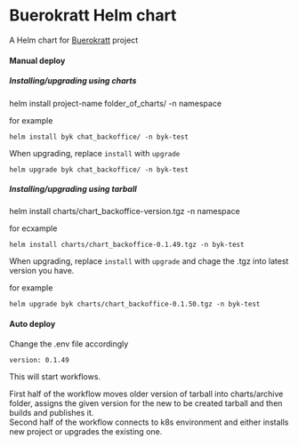 # Buerokratt Helm chart

A Helm chart for [Buerokratt](https://github.com/buerokratt) project 

#### Manual deploy  

##### Installing/upgrading using charts    

helm install project-name folder_of_charts/ -n namespace  

for example  

```
helm install byk chat_backoffice/ -n byk-test
```

When upgrading, replace `install` with `upgrade`

```
helm upgrade byk chat_backoffice/ -n byk-test
```

##### Installing/upgrading using tarball  

helm install charts/chart_backoffice-version.tgz -n namespace 

for ecxample  

```
helm install charts/chart_backoffice-0.1.49.tgz -n byk-test  
``` 

When upgrading, replace `install` with `upgrade` and chage the .tgz into latest version you have.

for example

```
helm upgrade byk charts/chart_backoffice-0.1.50.tgz -n byk-test
```  

#### Auto deploy   

Change the .env file accordingly

```
version: 0.1.49
```

This will start workflows.

First half of the workflow moves older version of tarball into charts/archive folder, assigns the given version for the new to be created tarball and then builds and publishes it.  
Second half of the workflow connects to k8s environment and either installs new project or upgrades the existing one.  
